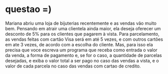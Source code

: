 # questao =)

Mariana abriu uma loja de bijuterias recentemente e as vendas vão muito bem.
Pensando em atrair uma clientela ainda maior, ela deseja oferecer um desconto de 5% para os clientes que pagarem à vista.
Para parcelamento, as vendas feitas com cartão Visa será em até 5 vezes, e com outros cartões em ate 3 vezes, de acordo com a escolha do cliente.
Mas, para isso ela precisa que voce escreva um programa que receba como entrada o valor da venda, a forma de pagamento e, se for o caso, a quantidade de parcelas desejadas, e exiba o valor total a ser pago no caso das vendas a vista, e o valor de cada parcela no caso das vendas com cartao de credito.